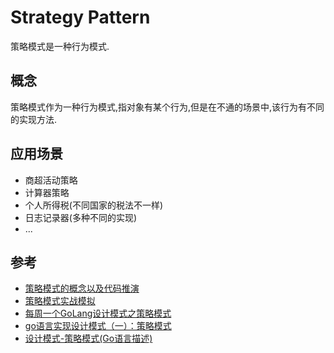 # Strategy Pattern

策略模式是一种行为模式.

## 概念

策略模式作为一种行为模式,指对象有某个行为,但是在不通的场景中,该行为有不同的实现方法.

## 应用场景

- 商超活动策略
- 计算器策略
- 个人所得税(不同国家的税法不一样)
- 日志记录器(多种不同的实现)
- ...

## 参考

- [策略模式的概念以及代码推演](https://www.bilibili.com/video/BV17i4y147Ve)
- [策略模式实战模拟](https://www.bilibili.com/video/BV1bQ4y1A7P3)
- [每周一个GoLang设计模式之策略模式](https://www.golangtc.com/t/57744181b09ecc02f70001a3)
- [go语言实现设计模式（一）：策略模式](https://studygolang.com/articles/5199)
- [设计模式-策略模式(Go语言描述)](https://blog.csdn.net/qibin0506/article/details/50565061)
